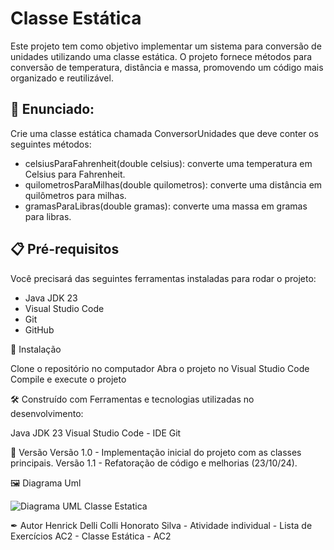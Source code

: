 # Classe Estática

Este projeto tem como objetivo implementar um sistema para conversão de unidades utilizando uma classe estática. O projeto fornece métodos para conversão de temperatura, distância e massa, promovendo um código mais organizado e reutilizável.

## 🚀 Enunciado:
Crie uma classe estática chamada ConversorUnidades que deve conter os seguintes métodos:

- celsiusParaFahrenheit(double celsius): converte uma temperatura em Celsius para Fahrenheit.
- quilometrosParaMilhas(double quilometros): converte uma distância em quilômetros para milhas.
- gramasParaLibras(double gramas): converte uma massa em gramas para libras.

## 📋 Pré-requisitos
Você precisará das seguintes ferramentas instaladas para rodar o projeto:

- Java JDK 23
- Visual Studio Code
- Git
- GitHub

🔧 Instalação

Clone o repositório no  computador
Abra o projeto no Visual Studio Code
Compile e execute o projeto

🛠 Construído com
Ferramentas e tecnologias utilizadas no desenvolvimento:

Java JDK 23 
Visual Studio Code - IDE 
Git

📌 Versão
Versão 1.0 - Implementação inicial do projeto com as classes principais.
Versão 1.1 - Refatoração de código e melhorias (23/10/24).

🖼️ Diagrama Uml

![Diagrama UML Classe Estatica](https://github.com/user-attachments/assets/f8c97a90-290c-44c5-b4f6-68018060d360)

✒ Autor
Henrick Delli Colli Honorato Silva - Atividade individual - Lista de Exercícios AC2 - Classe Estática - AC2


